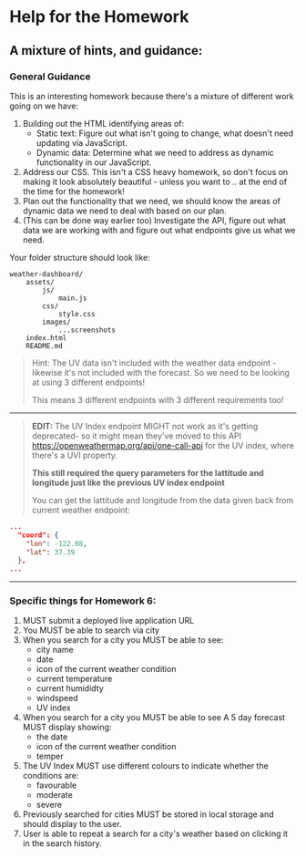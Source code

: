 # Help for the Homework

## A mixture of hints, and guidance:

### General Guidance

This is an interesting homework because there's a mixture of different work going on we have:

1. Building out the HTML identifying areas of:
   - Static text: Figure out what isn't going to change, what doesn't need updating via JavaScript.
   - Dynamic data: Determine what we need to address as dynamic functionality in our JavaScript.
2. Address our CSS. This isn't a CSS heavy homework, so don't focus on making it look absolutely beautiful - unless you want to .. at the end of the time for the homework!
3. Plan out the functionality that we need, we should know the areas of dynamic data we need to deal with based on our plan.
4. (This can be done way earlier too) Investigate the API, figure out what data we are working with and figure out what endpoints give us what we need.

Your folder structure should look like:

```
weather-dashboard/
	assets/
		js/
			main.js
		css/
			style.css
		images/
			...screenshots
	index.html
	README.md
```

> Hint: The UV data isn't included with the weather data endpoint - likewise it's not included with the forecast. So we need to be looking at using 3 different endpoints!
>
> This means 3 different endpoints with 3 different requirements too!

---

> **EDIT:** The UV Index endpoint MIGHT not work as it's getting deprecated- so it might mean they've moved to this API https://openweathermap.org/api/one-call-api for the UV index, where there's a UVI property.
>
> **This still required the query parameters for the lattitude and longitude just like the previous UV index endpoint**
>
> You can get the lattitude and longitude from the data given back from current weather endpoint:

```json
...
  "coord": {
    "lon": -122.08,
    "lat": 37.39
  },
...
```

---

### Specific things for Homework 6:

1. MUST submit a deployed live application URL
2. You MUST be able to search via city
3. When you search for a city you MUST be able to see:
   - city name
   - date
   - icon of the current weather condition
   - current temperature
   - current humididty
   - windspeed
   - UV index
4. When you search for a city you MUST be able to see A 5 day forecast MUST display showing:
   - the date
   - icon of the current weather condition
   - temper
5. The UV Index MUST use different colours to indicate whether the conditions are:
   - favourable
   - moderate
   - severe
6. Previously searched for cities MUST be stored in local storage and should display to the user.
7. User is able to repeat a search for a city's weather based on clicking it in the search history.
